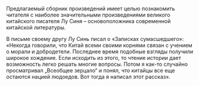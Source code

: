 <!--2016-12-21 21:10:07-->
Предлагаемый сборник произведений имеет целью познакомить читателя с наиболее значительными произведениями великого китайского писателя Лу Синя – основоположника современной китайской литературы.

В письме своему другу Лу Синь писал о «Записках сумасшедшего»: «Некогда говорили, что Китай всеми своими корнями связан с учением о морали и добродетели. Последнее время подобные взгляды получили широкое хождение. Если исходить из этого, то чтение истории дает возможность легко решать многие вопросы. Потом я как-то случайно просматривал „Всеобщее зерцало“ и понял, что китайцы все еще остаются нацией людоедов. Вот тогда я написал этот рассказ».